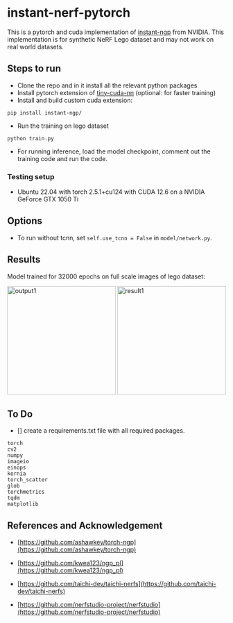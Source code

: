 # instant-nerf-pytorch
This is a pytorch and cuda implementation of [instant-ngp](https://github.com/NVlabs/instant-ngp) from NVIDIA. This implementation is for synthetic NeRF Lego dataset and may not work on real world datasets.

## Steps to run
- Clone the repo and in it install all the relevant python packages
- Install pytorch extension of [tiny-cuda-nn](https://github.com/nvlabs/tiny-cuda-nn#pytorch-extension) (optional: for faster training)
- Install and build custom cuda extension:
```python3
pip install instant-ngp/
```
- Run the training on lego dataset
```python3
python train.py
```
- For running inference, load the model checkpoint, comment out the training code and run the code.
### Testing setup
- Ubuntu 22.04 with torch 2.5.1+cu124 with CUDA 12.6 on a NVIDIA GeForce GTX 1050 Ti 
## Options
- To run without tcnn, set `self.use_tcnn = False` in `model/network.py`.
## Results
Model trained for 32000 epochs on full scale images of lego dataset:
<p float="middle">
	<img src="results/rgb.gif" width="250" height="250" title="output1"/> 
	<img src="results/depth.gif" width="250" height="250" title="result1"/>
</p>

## To Do
- [] create a requirements.txt file with all required packages.
```
torch
cv2
numpy
imageio
einops
kornia
torch_scatter
glob
torchmetrics
tqdm
matplotlib
```
## References and Acknowledgement

- [https://github.com/ashawkey/torch-ngp](https://github.com/ashawkey/torch-ngp)

- [https://github.com/kwea123/ngp_pl](https://github.com/kwea123/ngp_pl)

- [https://github.com/taichi-dev/taichi-nerfs](https://github.com/taichi-dev/taichi-nerfs)

- [https://github.com/nerfstudio-project/nerfstudio](https://github.com/nerfstudio-project/nerfstudio)